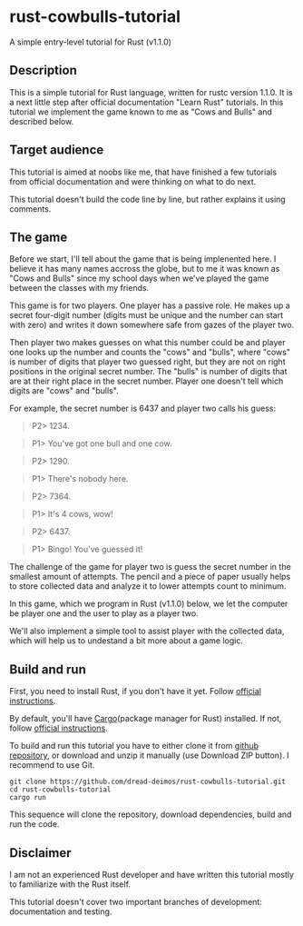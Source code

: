 # rust-cowbulls-tutorial
A simple entry-level tutorial for Rust (v1.1.0)

## Description
This is a simple tutorial for Rust language, written for rustc version 1.1.0.
It is a next little step after official documentation "Learn Rust" tutorials.
In this tutorial we implement the game known to me as "Cows and Bulls" and described below.

## Target audience
This tutorial is aimed at noobs like me, that have finished a few tutorials from official
documentation and were thinking on what to do next.

This tutorial doesn't build the code line by line, but rather explains it using comments.

## The game
Before we start, I'll tell about the game that is being implenented here. I believe it has many
names accross the globe, but to me it was known as "Cows and Bulls" since my school days when
we've played the game between the classes with my friends.

This game is for two players. One player has a passive role. He makes up a secret four-digit
number (digits must be unique and the number can start with zero) and writes it down somewhere
safe from gazes of the player two.

Then player two makes guesses on what this number could be and player one looks up the number
and counts the "cows" and "bulls", where "cows" is number of digits that player two guessed
right, but they are not on right positions in the original secret number. The "bulls" is number
of digits that are at their right place in the secret number. Player one doesn't tell which
digits are "cows" and "bulls".

For example, the secret number is 6437 and player two calls his guess:

> P2> 1234.

> P1> You've got one bull and one cow.

> P2> 1290.

> P1> There's nobody here.

> P2> 7364.

> P1> It's 4 cows, wow!

> P2> 6437.

> P1> Bingo! You've guessed it!

The challenge of the game for player two is guess the secret number in the smallest amount of
attempts. The pencil and a piece of paper usually helps to store collected data and analyze it
to lower attempts count to minimum.

In this game, which we program in Rust (v1.1.0) below, we let the computer be player one and
the user to play as a player two.

We'll also implement a simple tool to assist player with the collected data, which will help us
to undestand a bit more about a game logic.

## Build and run

First, you need to install Rust, if you don't have it yet. Follow [official instructions](http://www.rust-lang.org/install.html).

By default, you'll have [Cargo](https://crates.io/)(package manager for Rust) installed. If not, follow [official instructions](https://crates.io/install).

To build and run this tutorial you have to either clone it from [github repository](https://github.com/dread-deimos/rust-cowbulls-tutorial.git), or download and unzip it manually (use Download ZIP button). I recommend to use Git.

```
git clone https://github.com/dread-deimos/rust-cowbulls-tutorial.git
cd rust-cowbulls-tutorial
cargo run
```

This sequence will clone the repository, download dependencies, build and run the code.

## Disclaimer
I am not an experienced Rust developer and have written this tutorial mostly to familiarize with the Rust itself.

This tutorial doesn't cover two important branches of development: documentation and testing.
